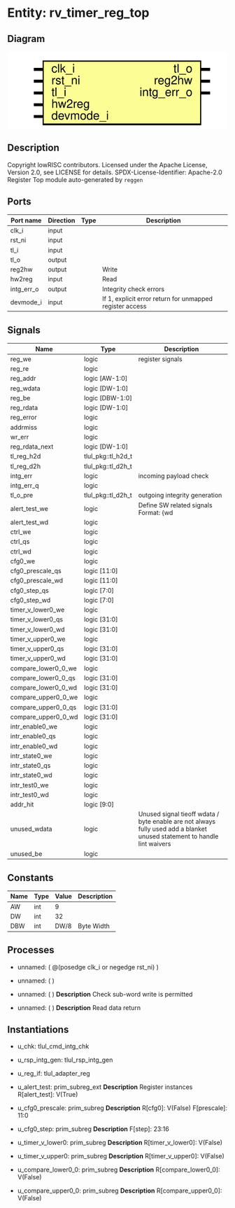 # Entity: rv_timer_reg_top

## Diagram

![Diagram](rv_timer_reg_top.svg "Diagram")
## Description

Copyright lowRISC contributors.
 Licensed under the Apache License, Version 2.0, see LICENSE for details.
 SPDX-License-Identifier: Apache-2.0
 Register Top module auto-generated by `reggen`
 
## Ports

| Port name  | Direction | Type | Description                                              |
| ---------- | --------- | ---- | -------------------------------------------------------- |
| clk_i      | input     |      |                                                          |
| rst_ni     | input     |      |                                                          |
| tl_i       | input     |      |                                                          |
| tl_o       | output    |      |                                                          |
| reg2hw     | output    |      | Write                                                    |
| hw2reg     | input     |      | Read                                                     |
| intg_err_o | output    |      | Integrity check errors                                   |
| devmode_i  | input     |      | If 1, explicit error return for unmapped register access |
## Signals

| Name                | Type               | Description                                                                                                               |
| ------------------- | ------------------ | ------------------------------------------------------------------------------------------------------------------------- |
| reg_we              | logic              | register signals                                                                                                          |
| reg_re              | logic              |                                                                                                                           |
| reg_addr            | logic [AW-1:0]     |                                                                                                                           |
| reg_wdata           | logic [DW-1:0]     |                                                                                                                           |
| reg_be              | logic [DBW-1:0]    |                                                                                                                           |
| reg_rdata           | logic [DW-1:0]     |                                                                                                                           |
| reg_error           | logic              |                                                                                                                           |
| addrmiss            | logic              |                                                                                                                           |
| wr_err              | logic              |                                                                                                                           |
| reg_rdata_next      | logic [DW-1:0]     |                                                                                                                           |
| tl_reg_h2d          | tlul_pkg::tl_h2d_t |                                                                                                                           |
| tl_reg_d2h          | tlul_pkg::tl_d2h_t |                                                                                                                           |
| intg_err            | logic              | incoming payload check                                                                                                    |
| intg_err_q          | logic              |                                                                                                                           |
| tl_o_pre            | tlul_pkg::tl_d2h_t | outgoing integrity generation                                                                                             |
| alert_test_we       | logic              | Define SW related signals Format: <reg>_<field>_{wd|we|qs} or <reg>_{wd|we|qs} if field == 1 or 0                         |
| alert_test_wd       | logic              |                                                                                                                           |
| ctrl_we             | logic              |                                                                                                                           |
| ctrl_qs             | logic              |                                                                                                                           |
| ctrl_wd             | logic              |                                                                                                                           |
| cfg0_we             | logic              |                                                                                                                           |
| cfg0_prescale_qs    | logic [11:0]       |                                                                                                                           |
| cfg0_prescale_wd    | logic [11:0]       |                                                                                                                           |
| cfg0_step_qs        | logic [7:0]        |                                                                                                                           |
| cfg0_step_wd        | logic [7:0]        |                                                                                                                           |
| timer_v_lower0_we   | logic              |                                                                                                                           |
| timer_v_lower0_qs   | logic [31:0]       |                                                                                                                           |
| timer_v_lower0_wd   | logic [31:0]       |                                                                                                                           |
| timer_v_upper0_we   | logic              |                                                                                                                           |
| timer_v_upper0_qs   | logic [31:0]       |                                                                                                                           |
| timer_v_upper0_wd   | logic [31:0]       |                                                                                                                           |
| compare_lower0_0_we | logic              |                                                                                                                           |
| compare_lower0_0_qs | logic [31:0]       |                                                                                                                           |
| compare_lower0_0_wd | logic [31:0]       |                                                                                                                           |
| compare_upper0_0_we | logic              |                                                                                                                           |
| compare_upper0_0_qs | logic [31:0]       |                                                                                                                           |
| compare_upper0_0_wd | logic [31:0]       |                                                                                                                           |
| intr_enable0_we     | logic              |                                                                                                                           |
| intr_enable0_qs     | logic              |                                                                                                                           |
| intr_enable0_wd     | logic              |                                                                                                                           |
| intr_state0_we      | logic              |                                                                                                                           |
| intr_state0_qs      | logic              |                                                                                                                           |
| intr_state0_wd      | logic              |                                                                                                                           |
| intr_test0_we       | logic              |                                                                                                                           |
| intr_test0_wd       | logic              |                                                                                                                           |
| addr_hit            | logic [9:0]        |                                                                                                                           |
| unused_wdata        | logic              | Unused signal tieoff wdata / byte enable are not always fully used add a blanket unused statement to handle lint waivers  |
| unused_be           | logic              |                                                                                                                           |
## Constants

| Name | Type | Value | Description |
| ---- | ---- | ----- | ----------- |
| AW   | int  | 9     |             |
| DW   | int  | 32    |             |
| DBW  | int  | DW/8  | Byte Width  |
## Processes
- unnamed: ( @(posedge clk_i or negedge rst_ni) )
- unnamed: (  )
- unnamed: (  )
**Description**
Check sub-word write is permitted

- unnamed: (  )
**Description**
Read data return

## Instantiations

- u_chk: tlul_cmd_intg_chk
- u_rsp_intg_gen: tlul_rsp_intg_gen
- u_reg_if: tlul_adapter_reg
- u_alert_test: prim_subreg_ext
**Description**
Register instances
R[alert_test]: V(True)

- u_cfg0_prescale: prim_subreg
**Description**
R[cfg0]: V(False)
F[prescale]: 11:0

- u_cfg0_step: prim_subreg
**Description**
F[step]: 23:16

- u_timer_v_lower0: prim_subreg
**Description**
R[timer_v_lower0]: V(False)

- u_timer_v_upper0: prim_subreg
**Description**
R[timer_v_upper0]: V(False)

- u_compare_lower0_0: prim_subreg
**Description**
R[compare_lower0_0]: V(False)

- u_compare_upper0_0: prim_subreg
**Description**
R[compare_upper0_0]: V(False)

